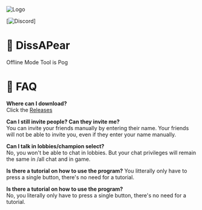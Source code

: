 ![Logo](https://ibb.co/ct0qTWn)

[![Discord](https://discordapp.com/users/191046465278181376/)]

# 🍐 DissAPear
Offline Mode Tool is Pog

# 🙋 FAQ
**Where can I download?**  
Click the [Releases](https://github.com/simkaiwen/DissAPear/releases)

**Can I still invite people? Can they invite me?**  
You can invite your friends manually by entering their name.
Your friends will not be able to invite you, even if they enter your name manually.

**Can I talk in lobbies/champion select?**  
No, you won't be able to chat in lobbies. But your chat privileges will remain the same in /all chat and in game.

**Is there a tutorial on how to use the program?**
You litterally only have to press a single button, there's no need for a tutorial.

**Is there a tutorial on how to use the program?**  
No, you literally only have to press a single button, there's no need for a tutorial.



